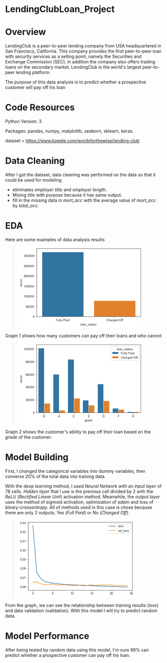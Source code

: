 # LendingClubLoan_Project
# Overview

LendingClub is a peer-to-peer lending company from USA headquartered in San Francisco, California. This company provides the first peer-to-peer loan with security services as a selling point, namely the Securities and Exchange Commission (SEC), in addition the company also offers trading loans on the secondary market. LendingClub is the world's largest peer-to-peer lending platform.

The purpose of this data analysis is to predict whether a prospective customer will pay off his loan

# Code Resources

Python Version: 3

Packages: pandas, numpy, matplotlib, seaborn, sklearn, keras.

dataset = https://www.kaggle.com/wordsforthewise/lending-club

# Data Cleaning

After I got the dataset, data cleaning was performed on the data so that it could be used for modeling.
* eliminates _employer title_ and _employer length_.
* Mixing _title_ with _purpose_ because it has same output.
* fill in the missing data in _mort_acc_ with the average value of _mort_acc_ by _total_acc_.

# EDA

Here are some examples of data analysis results

>![Melihat Data kemampuan nasabah melunasi pinjaman](/loan_status.png)

Graph 1 shows how many customers can pay off their loans and who cannot

>![Data berdasarkan Grade](/grade.png)

Graph 2 shows the customer's ability to pay off their loan based on the _grade_ of the customer.

# Model Building

First, I changed the categorical variables into dummy variables, then converse 20% of the total data into training data.

With the _deep learning_ method, I used _Neural Network_ with an _input layer_ of 78 cells. _Hidden layer_ that I use is the previous cell divided by 2 with the _ReLU_ (_Rectified Linear Unit_) activation method. Meanwhile, the _output layer_ uses the method of sigmoid activation, optimization of _adam_ and loss of _binary-crossentropy_. All of methods used in this case is chose because there are only 2 outputs, Yes (_Full Paid_) or No (_Charged Off_).

>![Model](/model.png)

From the graph, we can see the relationship between training results (loss) and data validation (validation). With this model I will try to predict random data.

# Model Performance

After being tested by random data using this model, I'm sure 89% can predict whether a prospective customer can pay off his loan.
